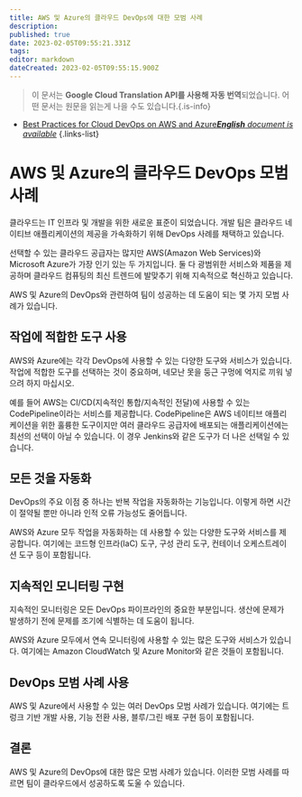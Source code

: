```yaml
---
title: AWS 및 Azure의 클라우드 DevOps에 대한 모범 사례
description: 
published: true
date: 2023-02-05T09:55:21.331Z
tags: 
editor: markdown
dateCreated: 2023-02-05T09:55:15.900Z
---
```


> 이 문서는 **Google Cloud Translation API를 사용해 자동 번역**되었습니다.
어떤 문서는 원문을 읽는게 나을 수도 있습니다.{.is-info}



- [Best Practices for Cloud DevOps on AWS and Azure***English** document is available*](/en/Knowledge-base/Cloud/best-practices-for-cloud-devops-on-aws-and-azure)
{.links-list}


# AWS 및 Azure의 클라우드 DevOps 모범 사례

클라우드는 IT 인프라 및 개발을 위한 새로운 표준이 되었습니다. 개발 팀은 클라우드 네이티브 애플리케이션의 제공을 가속화하기 위해 DevOps 사례를 채택하고 있습니다.

선택할 수 있는 클라우드 공급자는 많지만 AWS(Amazon Web Services)와 Microsoft Azure가 가장 인기 있는 두 가지입니다. 둘 다 광범위한 서비스와 제품을 제공하며 클라우드 컴퓨팅의 최신 트렌드에 발맞추기 위해 지속적으로 혁신하고 있습니다.

AWS 및 Azure의 DevOps와 관련하여 팀이 성공하는 데 도움이 되는 몇 가지 모범 사례가 있습니다.

## 작업에 적합한 도구 사용

AWS와 Azure에는 각각 DevOps에 사용할 수 있는 다양한 도구와 서비스가 있습니다. 작업에 적합한 도구를 선택하는 것이 중요하며, 네모난 못을 둥근 구멍에 억지로 끼워 넣으려 하지 마십시오.

예를 들어 AWS는 CI/CD(지속적인 통합/지속적인 전달)에 사용할 수 있는 CodePipeline이라는 서비스를 제공합니다. CodePipeline은 AWS 네이티브 애플리케이션을 위한 훌륭한 도구이지만 여러 클라우드 공급자에 배포되는 애플리케이션에는 최선의 선택이 아닐 수 있습니다. 이 경우 Jenkins와 같은 도구가 더 나은 선택일 수 있습니다.

## 모든 것을 자동화

DevOps의 주요 이점 중 하나는 반복 작업을 자동화하는 기능입니다. 이렇게 하면 시간이 절약될 뿐만 아니라 인적 오류 가능성도 줄어듭니다.

AWS와 Azure 모두 작업을 자동화하는 데 사용할 수 있는 다양한 도구와 서비스를 제공합니다. 여기에는 코드형 인프라(IaC) 도구, 구성 관리 도구, 컨테이너 오케스트레이션 도구 등이 포함됩니다.

## 지속적인 모니터링 구현

지속적인 모니터링은 모든 DevOps 파이프라인의 중요한 부분입니다. 생산에 문제가 발생하기 전에 문제를 조기에 식별하는 데 도움이 됩니다.

AWS와 Azure 모두에서 연속 모니터링에 사용할 수 있는 많은 도구와 서비스가 있습니다. 여기에는 Amazon CloudWatch 및 Azure Monitor와 같은 것들이 포함됩니다.

## DevOps 모범 사례 사용

AWS 및 Azure에서 사용할 수 있는 여러 DevOps 모범 사례가 있습니다. 여기에는 트렁크 기반 개발 사용, 기능 전환 사용, 블루/그린 배포 구현 등이 포함됩니다.

## 결론

AWS 및 Azure의 DevOps에 대한 많은 모범 사례가 있습니다. 이러한 모범 사례를 따르면 팀이 클라우드에서 성공하도록 도울 수 있습니다.